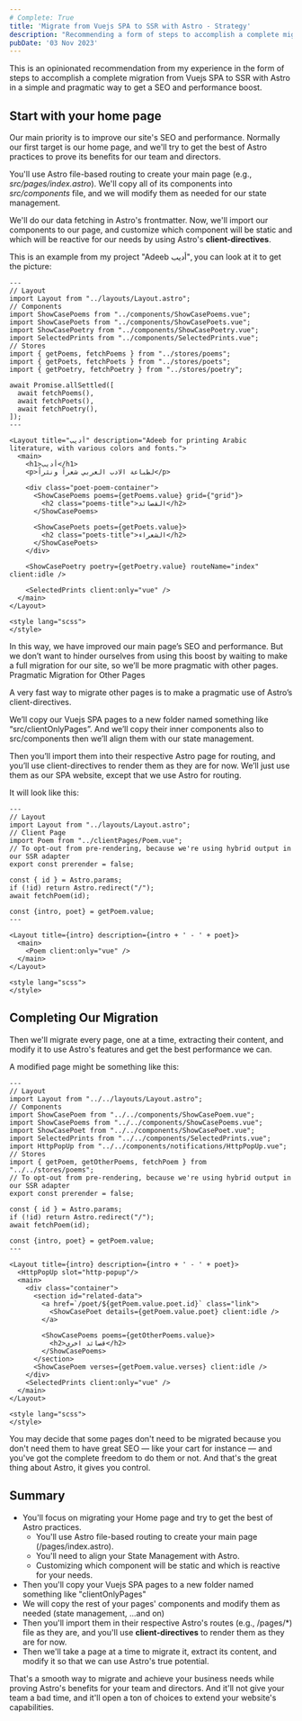 ```yaml
---
# Complete: True
title: 'Migrate from Vuejs SPA to SSR with Astro - Strategy'
description: "Recommending a form of steps to accomplish a complete migration from Vuejs SPA to SSR with Astro."
pubDate: '03 Nov 2023'
---
```


This is an opinionated recommendation from my experience in the form of steps to accomplish a complete migration from Vuejs SPA to SSR with Astro in a simple and pragmatic way to get a SEO and performance boost.

## Start with your home page
Our main priority is to improve our site's SEO and performance. Normally our first target is our home page, and we'll try to get the best of Astro practices to prove its benefits for our team and directors.

You'll use Astro file-based routing to create your main page (e.g., _src/pages/index.astro_).
We'll copy all of its components into _src/components_ file, and we will modify them as needed for our state management.

We'll do our data fetching in Astro's frontmatter. Now, we'll import our components to our page, and customize which component will be static and which will be reactive for our needs by using Astro's **client-directives**.

This is an example from my project "Adeeb أديب", you can look at it to get the picture:

```astro
---
// Layout
import Layout from "../layouts/Layout.astro";
// Components
import ShowCasePoems from "../components/ShowCasePoems.vue";
import ShowCasePoets from "../components/ShowCasePoets.vue";
import ShowCasePoetry from "../components/ShowCasePoetry.vue";
import SelectedPrints from "../components/SelectedPrints.vue";
// Stores
import { getPoems, fetchPoems } from "../stores/poems";
import { getPoets, fetchPoets } from "../stores/poets";
import { getPoetry, fetchPoetry } from "../stores/poetry";

await Promise.allSettled([
  await fetchPoems(),
  await fetchPoets(),
  await fetchPoetry(),
]);
---

<Layout title="أديب" description="Adeeb for printing Arabic literature, with various colors and fonts.">
  <main>
    <h1>أديب</h1>
    <p>لطباعة الادب العربي شعراً ونثراً</p>

    <div class="poet-poem-container">
      <ShowCasePoems poems={getPoems.value} grid={"grid"}>
        <h2 class="poems-title">القصائد</h2>
      </ShowCasePoems>

      <ShowCasePoets poets={getPoets.value}>
        <h2 class="poets-title">الشعراء</h2>
      </ShowCasePoets>
    </div>

    <ShowCasePoetry poetry={getPoetry.value} routeName="index" client:idle />

    <SelectedPrints client:only="vue" />
  </main>
</Layout>

<style lang="scss">
</style>

```
In this way, we have improved our main page’s SEO and performance. But we don’t want to hinder ourselves from using this boost by waiting to make a full migration for our site, so we’ll be more pragmatic with other pages.
Pragmatic Migration for Other Pages

A very fast way to migrate other pages is to make a pragmatic use of Astro’s client-directives.

We’ll copy our Vuejs SPA pages to a new folder named something like “src/clientOnlyPages”. And we’ll copy their inner components also to src/components then we’ll align them with our state management.

Then you’ll import them into their respective Astro page for routing, and you’ll use client-directives to render them as they are for now. We’ll just use them as our SPA website, except that we use Astro for routing.

It will look like this:
```astro
---
// Layout
import Layout from "../layouts/Layout.astro";
// Client Page
import Poem from "../clientPages/Poem.vue";
// To opt-out from pre-rendering, because we're using hybrid output in our SSR adapter
export const prerender = false; 

const { id } = Astro.params;
if (!id) return Astro.redirect("/");
await fetchPoem(id);

const {intro, poet} = getPoem.value;
---

<Layout title={intro} description={intro + ' - ' + poet}>
  <main>
    <Poem client:only="vue" />
  </main>
</Layout>

<style lang="scss">
</style>

```

## Completing Our Migration
Then we'll migrate every page, one at a time, extracting their content, and modify it to use Astro's features and get the best performance we can.

A modified page might be something like this:

```astro
---
// Layout
import Layout from "../../layouts/Layout.astro";
// Components
import ShowCasePoem from "../../components/ShowCasePoem.vue";
import ShowCasePoems from "../../components/ShowCasePoems.vue";
import ShowCasePoet from "../../components/ShowCasePoet.vue";
import SelectedPrints from "../../components/SelectedPrints.vue";
import HttpPopUp from "../../components/notifications/HttpPopUp.vue";
// Stores
import { getPoem, getOtherPoems, fetchPoem } from "../../stores/poems";
// To opt-out from pre-rendering, because we're using hybrid output in our SSR adapter
export const prerender = false;

const { id } = Astro.params;
if (!id) return Astro.redirect("/");
await fetchPoem(id);

const {intro, poet} = getPoem.value;
---

<Layout title={intro} description={intro + ' - ' + poet}>
  <HttpPopUp slot="http-popup"/>
  <main>
    <div class="container">
      <section id="related-data">
        <a href=`/poet/${getPoem.value.poet.id}` class="link">
          <ShowCasePoet details={getPoem.value.poet} client:idle />
        </a>

        <ShowCasePoems poems={getOtherPoems.value}>
          <h2>قصائد اخري</h2>
        </ShowCasePoems>
      </section>
      <ShowCasePoem verses={getPoem.value.verses} client:idle />
    </div>
    <SelectedPrints client:only="vue" />
  </main>
</Layout>

<style lang="scss">
</style>
```

You may decide that some pages don't need to be migrated because you don't need them to have great SEO — like your cart for instance — and you've got the complete freedom to do them or not. And that's the great thing about Astro, it gives you control.

## Summary
- You'll focus on migrating  your Home page and try to get the best of Astro practices.
    - You'll use Astro file-based routing to create your main page (/pages/index.astro).
    - You'll need to align your State Management with Astro.
    - Customizing which component will be static and which is reactive for your needs.
- Then you'll copy your Vuejs SPA pages to a new folder named something like "clientOnlyPages" 
- We will copy the rest of your pages' components and modify them as needed (state management, ...and on)
- Then you'll import them in their respective Astro's routes (e.g., /pages/*) file as they are, and you'll use **client-directives** to render them as they are for now.
- Then we'll take a page at a time to migrate it, extract its content, and modify it so that we can use Astro's true potential.

That's a smooth way to migrate and achieve your business needs while proving Astro's benefits for your team and directors. And it'll not give your team a bad time, and it'll open a ton of choices to extend your website's capabilities.

